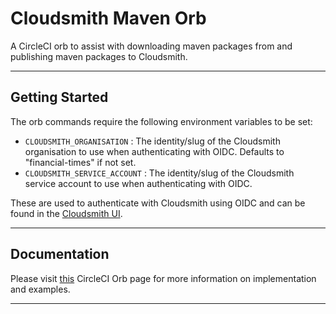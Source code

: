 # Cloudsmith Maven Orb


A CircleCI orb to assist with downloading maven packages from and publishing maven packages to Cloudsmith.

---

## Getting Started

The orb commands require the following environment variables to be set:

* `CLOUDSMITH_ORGANISATION` : The identity/slug of the Cloudsmith organisation to use when authenticating with OIDC. Defaults to "financial-times" if not set.
* `CLOUDSMITH_SERVICE_ACCOUNT` : The identity/slug of the Cloudsmith service account to use when authenticating with OIDC.

These are used to authenticate with Cloudsmith using OIDC and can be found in the [Cloudsmith UI](https://cloudsmith.io/).


---

## Documentation

Please visit [this](https://circleci.com/developer/orbs/orb/ft-circleci-orbs/cloudsmith-maven) CircleCI Orb page for more information on implementation and examples.

---
